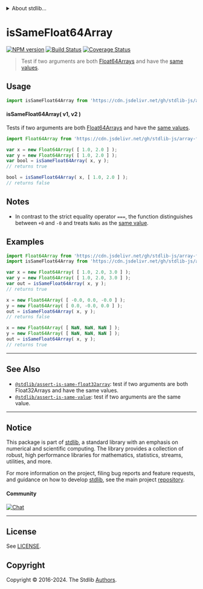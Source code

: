 <!--

@license Apache-2.0

Copyright (c) 2024 The Stdlib Authors.

Licensed under the Apache License, Version 2.0 (the "License");
you may not use this file except in compliance with the License.
You may obtain a copy of the License at

   http://www.apache.org/licenses/LICENSE-2.0

Unless required by applicable law or agreed to in writing, software
distributed under the License is distributed on an "AS IS" BASIS,
WITHOUT WARRANTIES OR CONDITIONS OF ANY KIND, either express or implied.
See the License for the specific language governing permissions and
limitations under the License.

-->


<details>
  <summary>
    About stdlib...
  </summary>
  <p>We believe in a future in which the web is a preferred environment for numerical computation. To help realize this future, we've built stdlib. stdlib is a standard library, with an emphasis on numerical and scientific computation, written in JavaScript (and C) for execution in browsers and in Node.js.</p>
  <p>The library is fully decomposable, being architected in such a way that you can swap out and mix and match APIs and functionality to cater to your exact preferences and use cases.</p>
  <p>When you use stdlib, you can be absolutely certain that you are using the most thorough, rigorous, well-written, studied, documented, tested, measured, and high-quality code out there.</p>
  <p>To join us in bringing numerical computing to the web, get started by checking us out on <a href="https://github.com/stdlib-js/stdlib">GitHub</a>, and please consider <a href="https://opencollective.com/stdlib">financially supporting stdlib</a>. We greatly appreciate your continued support!</p>
</details>

# isSameFloat64Array

[![NPM version][npm-image]][npm-url] [![Build Status][test-image]][test-url] [![Coverage Status][coverage-image]][coverage-url] <!-- [![dependencies][dependencies-image]][dependencies-url] -->

> Test if two arguments are both [Float64Arrays][@stdlib/array/float64] and have the [same values][@stdlib/assert/is-same-value].



<section class="usage">

## Usage

```javascript
import isSameFloat64Array from 'https://cdn.jsdelivr.net/gh/stdlib-js/assert-is-same-float64array@deno/mod.js';
```

#### isSameFloat64Array( v1, v2 )

Tests if two arguments are both [Float64Arrays][@stdlib/array/float64] and have the [same values][@stdlib/assert/is-same-value].

```javascript
import Float64Array from 'https://cdn.jsdelivr.net/gh/stdlib-js/array-float64@deno/mod.js';

var x = new Float64Array( [ 1.0, 2.0 ] );
var y = new Float64Array( [ 1.0, 2.0 ] );
var bool = isSameFloat64Array( x, y );
// returns true

bool = isSameFloat64Array( x, [ 1.0, 2.0 ] );
// returns false
```

</section>

<!-- /.usage -->

<section class="notes">

## Notes

-   In contrast to the strict equality operator `===`, the function distinguishes between `+0` and `-0` and treats `NaNs` as the [same value][@stdlib/assert/is-same-value].

</section>

<!-- /.notes -->

<section class="examples">

## Examples

<!-- eslint no-undef: "error" -->

```javascript
import Float64Array from 'https://cdn.jsdelivr.net/gh/stdlib-js/array-float64@deno/mod.js';
import isSameFloat64Array from 'https://cdn.jsdelivr.net/gh/stdlib-js/assert-is-same-float64array@deno/mod.js';

var x = new Float64Array( [ 1.0, 2.0, 3.0 ] );
var y = new Float64Array( [ 1.0, 2.0, 3.0 ] );
var out = isSameFloat64Array( x, y );
// returns true

x = new Float64Array( [ -0.0, 0.0, -0.0 ] );
y = new Float64Array( [ 0.0, -0.0, 0.0 ] );
out = isSameFloat64Array( x, y );
// returns false

x = new Float64Array( [ NaN, NaN, NaN ] );
y = new Float64Array( [ NaN, NaN, NaN ] );
out = isSameFloat64Array( x, y );
// returns true
```

</section>

<!-- /.examples -->

<!-- Section for related `stdlib` packages. Do not manually edit this section, as it is automatically populated. -->

<section class="related">

* * *

## See Also

-   <span class="package-name">[`@stdlib/assert-is-same-float32array`][@stdlib/assert/is-same-float32array]</span><span class="delimiter">: </span><span class="description">test if two arguments are both Float32Arrays and have the same values.</span>
-   <span class="package-name">[`@stdlib/assert-is-same-value`][@stdlib/assert/is-same-value]</span><span class="delimiter">: </span><span class="description">test if two arguments are the same value.</span>

</section>

<!-- /.related -->

<!-- Section for all links. Make sure to keep an empty line after the `section` element and another before the `/section` close. -->


<section class="main-repo" >

* * *

## Notice

This package is part of [stdlib][stdlib], a standard library with an emphasis on numerical and scientific computing. The library provides a collection of robust, high performance libraries for mathematics, statistics, streams, utilities, and more.

For more information on the project, filing bug reports and feature requests, and guidance on how to develop [stdlib][stdlib], see the main project [repository][stdlib].

#### Community

[![Chat][chat-image]][chat-url]

---

## License

See [LICENSE][stdlib-license].


## Copyright

Copyright &copy; 2016-2024. The Stdlib [Authors][stdlib-authors].

</section>

<!-- /.stdlib -->

<!-- Section for all links. Make sure to keep an empty line after the `section` element and another before the `/section` close. -->

<section class="links">

[npm-image]: http://img.shields.io/npm/v/@stdlib/assert-is-same-float64array.svg
[npm-url]: https://npmjs.org/package/@stdlib/assert-is-same-float64array

[test-image]: https://github.com/stdlib-js/assert-is-same-float64array/actions/workflows/test.yml/badge.svg?branch=v0.2.2
[test-url]: https://github.com/stdlib-js/assert-is-same-float64array/actions/workflows/test.yml?query=branch:v0.2.2

[coverage-image]: https://img.shields.io/codecov/c/github/stdlib-js/assert-is-same-float64array/main.svg
[coverage-url]: https://codecov.io/github/stdlib-js/assert-is-same-float64array?branch=main

<!--

[dependencies-image]: https://img.shields.io/david/stdlib-js/assert-is-same-float64array.svg
[dependencies-url]: https://david-dm.org/stdlib-js/assert-is-same-float64array/main

-->

[chat-image]: https://img.shields.io/gitter/room/stdlib-js/stdlib.svg
[chat-url]: https://app.gitter.im/#/room/#stdlib-js_stdlib:gitter.im

[stdlib]: https://github.com/stdlib-js/stdlib

[stdlib-authors]: https://github.com/stdlib-js/stdlib/graphs/contributors

[umd]: https://github.com/umdjs/umd
[es-module]: https://developer.mozilla.org/en-US/docs/Web/JavaScript/Guide/Modules

[deno-url]: https://github.com/stdlib-js/assert-is-same-float64array/tree/deno
[deno-readme]: https://github.com/stdlib-js/assert-is-same-float64array/blob/deno/README.md
[umd-url]: https://github.com/stdlib-js/assert-is-same-float64array/tree/umd
[umd-readme]: https://github.com/stdlib-js/assert-is-same-float64array/blob/umd/README.md
[esm-url]: https://github.com/stdlib-js/assert-is-same-float64array/tree/esm
[esm-readme]: https://github.com/stdlib-js/assert-is-same-float64array/blob/esm/README.md
[branches-url]: https://github.com/stdlib-js/assert-is-same-float64array/blob/main/branches.md

[stdlib-license]: https://raw.githubusercontent.com/stdlib-js/assert-is-same-float64array/main/LICENSE

[@stdlib/array/float64]: https://github.com/stdlib-js/array-float64/tree/deno

[@stdlib/assert/is-same-value]: https://github.com/stdlib-js/assert-is-same-value/tree/deno

<!-- <related-links> -->

[@stdlib/assert/is-same-float32array]: https://github.com/stdlib-js/assert-is-same-float32array/tree/deno

<!-- </related-links> -->

</section>

<!-- /.links -->
